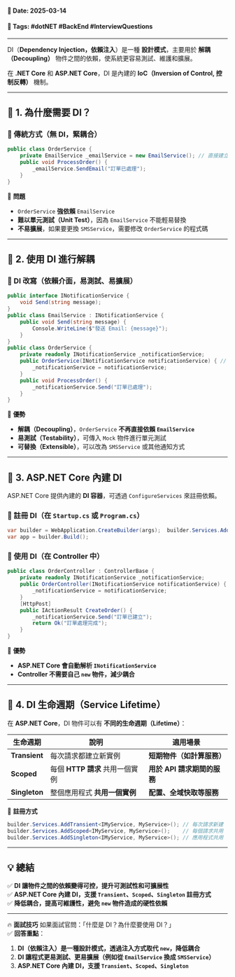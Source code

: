 #### 📅 **Date**: 2025-03-14

#### 🔖 **Tags**: #dotNET #BackEnd #InterviewQuestions

---

DI（**Dependency Injection，依賴注入**）是一種 **設計模式**，主要用於 **解耦（Decoupling）** 物件之間的依賴，使系統更容易測試、維護和擴展。

在 **.NET Core** 和 **ASP.NET Core**，DI 是內建的 **IoC（Inversion of Control, 控制反轉）** 機制。

---

## **📍 1. 為什麼需要 DI？**

### **🔹 傳統方式（無 DI，緊耦合）**

```csharp
public class OrderService {     
	private EmailService _emailService = new EmailService(); // 直接建立依賴      
	public void ProcessOrder() {         
		_emailService.SendEmail("訂單已處理");     
	} 
}
```

📌 **問題**
- `OrderService` **強依賴** `EmailService`
- **難以單元測試（Unit Test）**，因為 `EmailService` 不能輕易替換
- **不易擴展**，如果要更換 `SMSService`，需要修改 `OrderService` 的程式碼

---

## **📍 2. 使用 DI 進行解耦**

### **🔹 DI 改寫（依賴介面，易測試、易擴展）**

```csharp
public interface INotificationService {     
	void Send(string message); 
}  
public class EmailService : INotificationService {     
	public void Send(string message) {         
		Console.WriteLine($"發送 Email: {message}");     
	} 
}  
public class OrderService {     
	private readonly INotificationService _notificationService;      
	public OrderService(INotificationService notificationService) { // 依賴注入
		_notificationService = notificationService;     
	}      
	public void ProcessOrder() {         
		_notificationService.Send("訂單已處理");     
	} 
}
```

📌 **優勢**
- **解耦（Decoupling）**，`OrderService` **不再直接依賴 `EmailService`**
- **易測試（Testability）**，可傳入 `Mock` 物件進行單元測試
- **可替換（Extensible）**，可以改為 `SMSService` 或其他通知方式

---

## **📍 3. ASP.NET Core 內建 DI**

ASP.NET Core 提供內建的 **DI 容器**，可透過 `ConfigureServices` 來註冊依賴。

### **🔹 註冊 DI（在 `Startup.cs` 或 `Program.cs`）**

```csharp
var builder = WebApplication.CreateBuilder(args);  builder.Services.AddScoped<INotificationService, EmailService>(); // 註冊 DI  
var app = builder.Build();
```

### **🔹 使用 DI（在 Controller 中）**

```csharp
public class OrderController : ControllerBase {     
	private readonly INotificationService _notificationService;      
	public OrderController(INotificationService notificationService) {
		_notificationService = notificationService;     
	}      
	[HttpPost]     
	public IActionResult CreateOrder() {         
		_notificationService.Send("訂單已建立");         
		return Ok("訂單處理完成");     
	} 
}
```

📌 **優勢**
- **ASP.NET Core 會自動解析 `INotificationService`**
- **Controller 不需要自己 `new` 物件，減少耦合**

---

## **📍 4. DI 生命週期（Service Lifetime）**

在 **ASP.NET Core**，DI 物件可以有 **不同的生命週期（Lifetime）**：

|**生命週期**|**說明**|**適用場景**|
|---|---|---|
|**Transient**|每次請求都建立新實例|**短期物件（如計算服務）**|
|**Scoped**|每個 **HTTP 請求** 共用一個實例|**用於 API 請求期間的服務**|
|**Singleton**|整個應用程式 **共用一個實例**|**配置、全域快取等服務**|

📌 **註冊方式**

```csharp
builder.Services.AddTransient<IMyService, MyService>(); // 每次請求新建
builder.Services.AddScoped<IMyService, MyService>();    // 每個請求共用
builder.Services.AddSingleton<IMyService, MyService>(); // 應用程式共用
```

---

## **💡 總結**

✅ **DI 讓物件之間的依賴變得可控，提升可測試性和可擴展性**  
✅ **ASP.NET Core 內建 DI，支援 `Transient`、`Scoped`、`Singleton` 註冊方式**  
✅ **降低耦合，提高可維護性，避免 `new` 物件造成的硬性依賴**

---

🔥 **面試技巧** 如果面試官問：「什麼是 DI？為什麼要使用 DI？」  
✅ **回答重點**： 
1. **DI（依賴注入）是一種設計模式，透過注入方式取代 `new`，降低耦合**  
2. **DI 讓程式更易測試、更易擴展（例如從 `EmailService` 換成 `SMSService`）**  
3. **ASP.NET Core 內建 DI，支援 `Transient`、`Scoped`、`Singleton`**